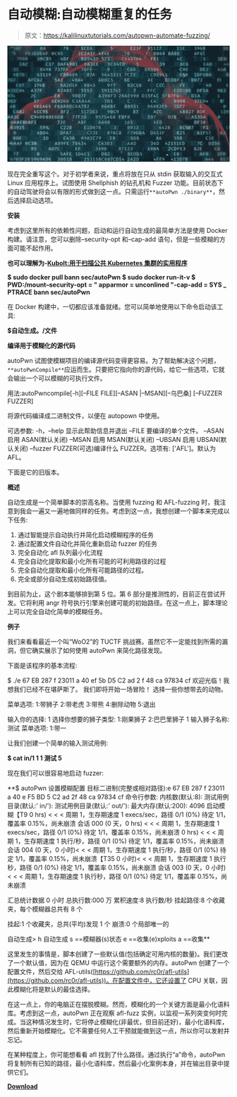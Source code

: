 # 自动模糊:自动模糊重复的任务

> 原文：<https://kalilinuxtutorials.com/autopwn-automate-fuzzing/>

[![AutoPwn : Automate Repetitive Tasks For Fuzzing](img//aeba314dc4b873f3b02e547b5451ac61.png "AutoPwn : Automate Repetitive Tasks For Fuzzing")](https://1.bp.blogspot.com/-VJEgsRCXB_0/XPd1esrXwAI/AAAAAAAAApU/7oceGnILRtUPDqG7MydY7sI33Sd8MNPRQCLcBGAs/s1600/fuzzing.png)

现在完全重写这个。对于初学者来说，重点将放在只从 stdin 获取输入的交互式 Linux 应用程序上。试图使用 Shellphish 的钻孔机和 Fuzzer 功能。目前状态下的自动驾驶将会以有限的形式做到这一点。只需运行`**autoPwn ./binary**`，然后选择启动选项。

**安装**

考虑到这里所有的依赖性问题，启动和运行自动生成的最简单方法是使用 Docker 构建。请注意，您可以删除–security-opt 和–cap-add 语句，但是一些模糊的方面可能不起作用。

**也可以理解为-[Kubolt:用于扫描公共 Kubernetes 集群的实用程序](https://kalilinuxtutorials.com/kubolt/)**

**$ sudo docker pull bann sec/autoPwn
$ sudo docker run-it-v $ PWD:/mount–security-opt = " apparmor = unconlined "-cap-add = SYS _ PTRACE bann sec/autoPwn**

在 Docker 构建中，一切都应该准备就绪。您可以简单地使用以下命令启动该工具:

**$自动生成。/文件**

**编译用于模糊化的源代码**

autoPwn 试图使模糊项目的编译源代码变得更容易。为了帮助解决这个问题，`**autoPwnCompile**`应运而生。只要把它指向你的源代码，给它一些选项，它就会输出一个可以模糊的可执行文件。

用法:autoPwncompile[-h][–FILE FILE][–ASAN |–MSAN][–乌巴桑]
[–FUZZER FUZZER]

将源代码编译成二进制文件，以便在 autopown 中使用。

可选参数:
-h，–help 显示此帮助信息并退出
–FILE 要编译的单个文件。
–ASAN 启用 ASAN(默认关闭)
–MSAN 启用 MSAN(默认关闭)
–UBSAN 启用 UBSAN(默认关闭)
–fuzzer FUZZER(可选)编译什么 FUZZER。选项有:
['AFL']。默认为 AFL。

下面是它的旧版本。

**概述**

自动生成是一个简单脚本的崇高名称。当使用 fuzzing 和 AFL-fuzzing 时，我注意到我会一遍又一遍地做同样的任务。考虑到这一点，我想创建一个脚本来完成以下任务:

1.  通过智能提示自动执行并简化启动模糊程序的任务
2.  通过配置文件自动化并简化重新启动 fuzzer 的任务
3.  完全自动化 afl 队列最小化流程
4.  完全自动化提取和最小化所有可能的可利用路径的过程
5.  完全自动化提取和最小化所有可能路径的过程。
6.  完全或部分自动生成初始路径值。

到目前为止，这个剧本能够排到第 5 位。第 6 部分是推测性的，目前正在尝试开发。它将利用 angr 符号执行引擎来创建可能的初始路径。在这一点上，脚本理论上可以完全自动化简单的模糊任务。

**例子**

我们来看看最近一个叫“WoO2”的 TUCTF 挑战赛。虽然它不一定能找到所需的漏洞，但它确实展示了如何使用 autoPwn 来简化路径发现。

下面是该程序的基本流程:

$ ./e 67 EB 287 f 23011 a 40 ef 5b D5 C2 ad 2 f 48 ca 97834 cf
欢迎光临！我想我们已经不在堪萨斯了。
我们即将开始一场冒险！
选择一些你想带去的动物。

菜单选项:
1:带狮子
2:带老虎
3:带熊
4:删除动物
5:退出

输入你的选择:
1
选择你想要的狮子类型:
1:刚果狮子
2:巴巴里狮子
1
输入狮子名称:
测试
菜单选项:
1:带一

让我们创建一个简单的输入测试用例:

**$ cat in/1
1
1
测试 5**

现在我们可以很容易地启动 fuzzer:

**$ autoPwn
设置模糊配置
目标二进制(完整或相对路径):e 67 EB 287 f 23011 a 40 e F5 BD 5 C2 ad 2f 48 ca 97834 cf
命令行参数:
内核数(默认:8):
测试用例目录(默认:' in/'):
测试用例目录(默认:' out/'):
最大内存(默认:200): 4096
启动模糊【T9 0 hrs) < < <
周期 1，生存期速度 1 execs/sec，路径 0/1 (0%)
待定 1/1，覆盖率 0.15%，尚未崩溃
会话 000 (0 天，0 hrs) < < <
周期 1，生存期速度 1 execs/sec，路径 0/1 (0%)
待定 1/1，覆盖率 0.15%，尚未崩溃
0 hrs) < < <
周期 1，生存期速度 1 执行/秒，路径 0/1 (0%)
待定 1/1，覆盖率 0.15%，尚未崩溃
会话 004 (0 天，0 小时)< < <
周期 1，生存期速度 1 执行/秒，路径 0/1 (0%)
待定 1/1，覆盖率 0.15%，尚未崩溃【T35 0 小时)< < <
周期 1，生存期速度 1 执行秒，路径 0/1 (0%)
待定 1/1，覆盖率 0.15%，尚未崩溃
会话 003 (0 天，0 小时)< < <
周期 1，生存期速度 1 执行秒，路径 0/1 (0%)
待定 1/1，覆盖率 0.15%，尚未崩溃

汇总统计数据 0 小时
总执行数:000 万
累积速度:8 执行数/秒
挂起路径:8 个收藏夹，每个模糊器总共有 8 个

挂起:1 个收藏夹，总共(平均)发现 1 个
崩溃:0 个局部唯一的

自动生成> h
自动生成
s ==模糊器(s)状态
e ==收集(e)xploits
a ==收集**

这里发生的事情是，脚本创建了一些默认值(包括确定可用内核的数量)。我们更改了一个默认值，因为在 QEMU 中运行这个需要额外的内存。autoPwn 创建了一个配置文件，然后交给 AFL-utils([https://github.com/rc0r/afl-utils](https://github.com/rc0r/afl-utils))。在配置文件中，它还设置了 CPU 关联，因此模糊化将是默认的最佳选择。

在这一点上，你的电脑正在摆脱模糊。然而，模糊化的一个关键方面是最小化语料库。考虑到这一点，autoPwn 正在观察 afl-fuzz 实例，以监视一系列突变何时完成。当这种情况发生时，它将停止模糊化(非最优，但目前还好)，最小化语料库，然后重新开始模糊化。它不需要任何人工干预就能做到这一点，所以你可以发射并忘记。

在某种程度上，你可能想看看 afl 找到了什么路径。通过执行“a”命令，autoPwn 将复制所有已知的路径，最小化语料库，然后最小化案例本身，并在输出目录中提供它们。

[**Download**](https://github.com/bannsec/autoPwn)